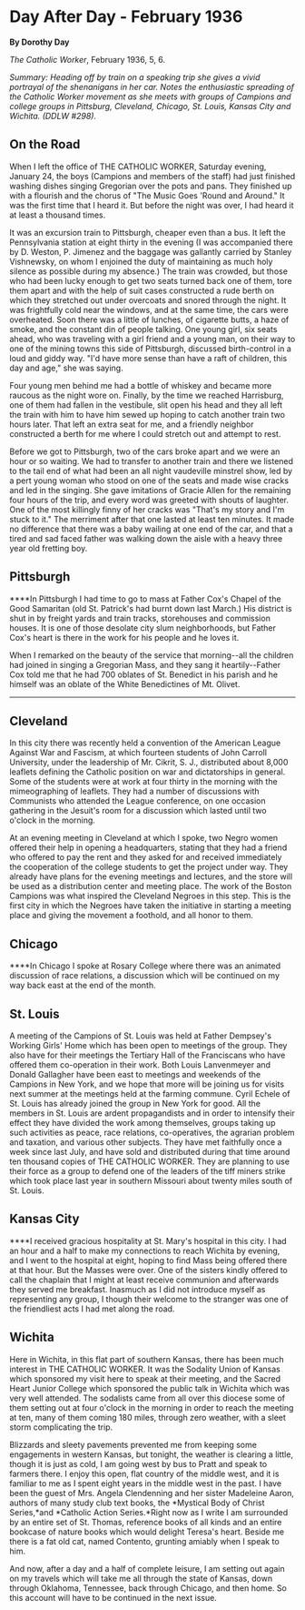 Day After Day - February 1936
=============================

**By Dorothy Day**

*The Catholic Worker*, February 1936, 5, 6.

*Summary: Heading off by train on a speaking trip she gives a vivid
portrayal of the shenanigans in her car. Notes the enthusiastic
spreading of the Catholic Worker movement as she meets with groups of
Campions and college groups in Pittsburg, Cleveland, Chicago, St. Louis,
Kansas City and Wichita. (DDLW \#298).*

On the Road
-----------

When I left the office of THE CATHOLIC WORKER, Saturday evening, January
24, the boys (Campions and members of the staff) had just finished
washing dishes singing Gregorian over the pots and pans. They finished
up with a flourish and the chorus of "The Music Goes 'Round and Around."
It was the first time that I heard it. But before the night was over, I
had heard it at least a thousand times.

It was an excursion train to Pittsburgh, cheaper even than a bus. It
left the Pennsylvania station at eight thirty in the evening (I was
accompanied there by D. Weston, P. Jimenez and the baggage was gallantly
carried by Stanley Vishnewsky, on whom I enjoined the duty of
maintaining as much holy silence as possible during my absence.) The
train was crowded, but those who had been lucky enough to get two seats
turned back one of them, tore them apart and with the help of suit cases
constructed a rude berth on which they stretched out under overcoats and
snored through the night. It was frightfully cold near the windows, and
at the same time, the cars were overheated. Soon there was a little of
lunches, of cigarette butts, a haze of smoke, and the constant din of
people talking. One young girl, six seats ahead, who was traveling with
a girl friend and a young man, on their way to one of the mining towns
this side of Pittsburgh, discussed birth-control in a loud and giddy
way. "I'd have more sense than have a raft of children, this day and
age," she was saying.

Four young men behind me had a bottle of whiskey and became more raucous
as the night wore on. Finally, by the time we reached Harrisburg, one of
them had fallen in the vestibule, slit open his head and they all left
the train with him to have him sewed up hoping to catch another train
two hours later. That left an extra seat for me, and a friendly neighbor
constructed a berth for me where I could stretch out and attempt to
rest.

Before we got to Pittsburgh, two of the cars broke apart and we were an
hour or so waiting. We had to transfer to another train and there we
listened to the tail end of what had been an all night vaudeville
minstrel show, led by a pert young woman who stood on one of the seats
and made wise cracks and led in the singing. She gave imitations of
Gracie Allen for the remaining four hours of the trip, and every word
was greeted with shouts of laughter. One of the most killingly finny of
her cracks was "That's my story and I'm stuck to it." The merriment
after that one lasted at least ten minutes. It made no difference that
there was a baby wailing at one end of the car, and that a tired and sad
faced father was walking down the aisle with a heavy three year old
fretting boy.

Pittsburgh
----------

****In Pittsburgh I had time to go to mass at Father Cox's Chapel of the
Good Samaritan (old St. Patrick's had burnt down last March.) His
district is shut in by freight yards and train tracks, storehouses and
commission houses. It is one of those desolate city slum neighborhoods,
but Father Cox's heart is there in the work for his people and he loves
it.

When I remarked on the beauty of the service that morning--all the
children had joined in singing a Gregorian Mass, and they sang it
heartily--Father Cox told me that he had 700 oblates of St. Benedict in
his parish and he himself was an oblate of the White Benedictines of Mt.
Olivet.

****

Cleveland
---------

In this city there was recently held a convention of the American League
Against War and Fascism, at which fourteen students of John Carroll
University, under the leadership of Mr. Cikrit, S. J., distributed about
8,000 leaflets defining the Catholic position on war and dictatorships
in general. Some of the students were at work at four thirty in the
morning with the mimeographing of leaflets. They had a number of
discussions with Communists who attended the League conference, on one
occasion gathering in the Jesuit's room for a discussion which lasted
until two o'clock in the morning.

At an evening meeting in Cleveland at which I spoke, two Negro women
offered their help in opening a headquarters, stating that they had a
friend who offered to pay the rent and they asked for and received
immediately the cooperation of the college students to get the project
under way. They already have plans for the evening meetings and
lectures, and the store will be used as a distribution center and
meeting place. The work of the Boston Campions was what inspired the
Cleveland Negroes in this step. This is the first city in which the
Negroes have taken the initiative in starting a meeting place and giving
the movement a foothold, and all honor to them.

Chicago
-------

****In Chicago I spoke at Rosary College where there was an animated
discussion of race relations, a discussion which will be continued on my
way back east at the end of the month.

St. Louis
---------

A meeting of the Campions of St. Louis was held at Father Dempsey's
Working Girls' Home which has been open to meetings of the group. They
also have for their meetings the Tertiary Hall of the Franciscans who
have offered them co-operation in their work. Both Louis Lanvenmeyer and
Donald Gallagher have been east to meetings and weekends of the Campions
in New York, and we hope that more will be joining us for visits next
summer at the meetings held at the farming commune. Cyril Echele of St.
Louis has already joined the group in New York for good. All the members
in St. Louis are ardent propagandists and in order to intensify their
effect they have divided the work among themselves, groups taking up
such activities as peace, race relations, co-operatives, the agrarian
problem and taxation, and various other subjects. They have met
faithfully once a week since last July, and have sold and distributed
during that time around ten thousand copies of THE CATHOLIC WORKER. They
are planning to use their force as a group to defend one of the leaders
of the tiff miners strike which took place last year in southern
Missouri about twenty miles south of St. Louis.

Kansas City
-----------

****I received gracious hospitality at St. Mary's hospital in this city.
I had an hour and a half to make my connections to reach Wichita by
evening, and I went to the hospital at eight, hoping to find Mass being
offered there at that hour. But the Masses were over. One of the sisters
kindly offered to call the chaplain that I might at least receive
communion and afterwards they served me breakfast. Inasmuch as I did not
introduce myself as representing any group, I though their welcome to
the stranger was one of the friendliest acts I had met along the road.

Wichita
-------

Here in Wichita, in this flat part of southern Kansas, there has been
much interest in THE CATHOLIC WORKER. It was the Sodality Union of
Kansas which sponsored my visit here to speak at their meeting, and the
Sacred Heart Junior College which sponsored the public talk in Wichita
which was very well attended. The sodalists came from all over this
diocese some of them setting out at four o'clock in the morning in order
to reach the meeting at ten, many of them coming 180 miles, through zero
weather, with a sleet storm complicating the trip.

Blizzards and sleety pavements prevented me from keeping some
engagements in western Kansas, but tonight, the weather is clearing a
little, though it is just as cold, I am going west by bus to Pratt and
speak to farmers there. I enjoy this open, flat country of the middle
west, and it is familiar to me as I spent eight years in the middle west
in the past. I have been the guest of Mrs. Angela Clendenning and her
sister Madeleine Aaron, authors of many study club text books, the
*Mystical Body of Christ Series,*and *Catholic Action Series.*Right now
as I write I am surrounded by an entire set of St. Thomas, reference
books of all kinds and an entire bookcase of nature books which would
delight Teresa's heart. Beside me there is a fat old cat, named
Contento, grunting amiably when I speak to him.

And now, after a day and a half of complete leisure, I am setting out
again on my travels which will take me all through the state of Kansas,
down through Oklahoma, Tennessee, back through Chicago, and then home.
So this account will have to be continued in the next issue.
